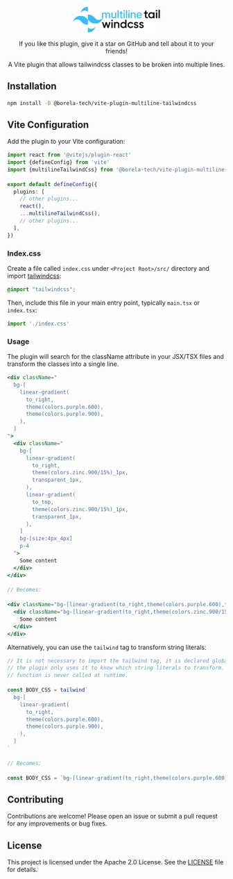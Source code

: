 <p align="center">
  <picture>
    <source
      media="(prefers-color-scheme: dark)" 
      srcset="/assets/logo_dark_theme.svg"
      width=200
    >
    <source
      media="(prefers-color-scheme: light)" 
      srcset="/assets/logo_light_theme.svg"
      width=200
    >
    <img
      alt="multiline tailwind logo" 
      src="/assets/logo_light_theme.svg"
      width=200
    >
  </picture>
</p>

<p align="center">
  If you like this plugin, give it a star on GitHub and tell about it to your
  friends!
</p>

<p align="center">
  A Vite plugin that allows tailwindcss classes to be broken into multiple
  lines.
</p>

## Installation

```bash
npm install -D @borela-tech/vite-plugin-multiline-tailwindcss
```

## Vite Configuration

Add the plugin to your Vite configuration:

```typescript
import react from '@vitejs/plugin-react'
import {defineConfig} from 'vite'
import {multilineTailwindCss} from '@borela-tech/vite-plugin-multiline-tailwindcss'

export default defineConfig({
  plugins: [
    // other plugins...
    react(),
    ...multilineTailwindCss(),
    // other plugins...
  ],
})
```

### Index.css

Create a file called `index.css` under `<Project Root>/src/` directory and 
import [tailwindcss][tailwindcss]:

```css
@import "tailwindcss";
```

Then, include this file in your main entry point, typically `main.tsx` or `index.tsx`:

```js
import './index.css'
```

### Usage

The plugin will search for the className attribute in your JSX/TSX files and 
transform the classes into a single line.

```jsx
<div className="
  bg-[
    linear-gradient(
      to_right,
      theme(colors.purple.600),
      theme(colors.purple.900),
    ),
  ]
">
  <div className="
    bg-[
      linear-gradient(
        to_right,
        theme(colors.zinc.900/15%)_1px,
        transparent_1px,
      ),
      linear-gradient(
        to_top,
        theme(colors.zinc.900/15%)_1px,
        transparent_1px,
      ),
    ]
    bg-[size:4px_4px]
    p-4
  ">
    Some content
  </div>
</div>

// Becomes:

<div className="bg-[linear-gradient(to_right,theme(colors.purple.600),theme(colors.purple.900))]">
  <div className="bg-[linear-gradient(to_right,theme(colors.zinc.900/15%)_1px,transparent_1px),linear-gradient(to_top,theme(colors.zinc.900/15%)_1px,transparent_1px)] bg-[size:4px_4px] p-4">
    Some content
  </div>
</div>
```

Alternatively, you can use the `tailwind` tag to transform string literals:

```js
// It is not necessary to import the tailwind tag, it is declared globally and
// the plugin only uses it to know which string literals to transform. This
// function is never called at runtime.

const BODY_CSS = tailwind`
  bg-[
    linear-gradient(
      to_right,
      theme(colors.purple.600),
      theme(colors.purple.900),
    ),
  ]
`

// Becomes:

const BODY_CSS = `bg-[linear-gradient(to_right,theme(colors.purple.600),theme(colors.purple.900))]`
```

## Contributing

Contributions are welcome! Please open an issue or submit a pull request for any
improvements or bug fixes.

## License

This project is licensed under the Apache 2.0 License. See the [LICENSE](LICENSE.md)
file for details.

[tailwindcss]: https://tailwindcss.com
